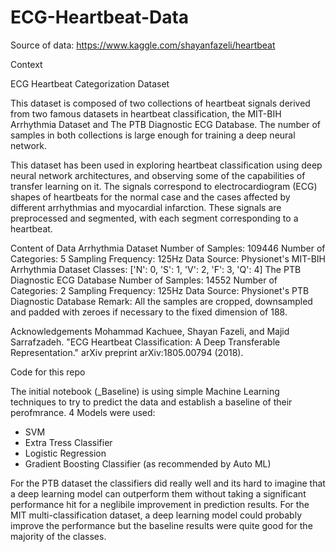 # ECG-Heartbeat-Data

Source of data: https://www.kaggle.com/shayanfazeli/heartbeat

Context

ECG Heartbeat Categorization Dataset


This dataset is composed of two collections of heartbeat signals derived from two famous datasets in heartbeat classification, the MIT-BIH Arrhythmia Dataset and The PTB Diagnostic ECG Database. The number of samples in both collections is large enough for training a deep neural network.

This dataset has been used in exploring heartbeat classification using deep neural network architectures, and observing some of the capabilities of transfer learning on it. The signals correspond to electrocardiogram (ECG) shapes of heartbeats for the normal case and the cases affected by different arrhythmias and myocardial infarction. These signals are preprocessed and segmented, with each segment corresponding to a heartbeat.


Content of Data
Arrhythmia Dataset
Number of Samples: 109446
Number of Categories: 5
Sampling Frequency: 125Hz
Data Source: Physionet's MIT-BIH Arrhythmia Dataset
Classes: ['N': 0, 'S': 1, 'V': 2, 'F': 3, 'Q': 4]
The PTB Diagnostic ECG Database
Number of Samples: 14552
Number of Categories: 2
Sampling Frequency: 125Hz
Data Source: Physionet's PTB Diagnostic Database
Remark: All the samples are cropped, downsampled and padded with zeroes if necessary to the fixed dimension of 188.


Acknowledgements
Mohammad Kachuee, Shayan Fazeli, and Majid Sarrafzadeh. "ECG Heartbeat Classification: A Deep Transferable Representation." arXiv preprint arXiv:1805.00794 (2018).

Code for this repo

The initial notebook (_Baseline) is using simple Machine Learning techniques to try to predict the data and establish a baseline of their perofmrance.  4 Models were used:
- SVM
- Extra Tress Classifier
- Logistic Regression
- Gradient Boosting Classifier (as recommended by Auto ML)

For the PTB dataset the classifiers did really well and its hard to imagine that a deep learning model can outperform them without taking a significant performance hit for a neglibile improvement in prediction results.  For the MIT multi-classification dataset, a deep learning model could probably improve the performance but the baseline results were quite good for the majority of the classes.
